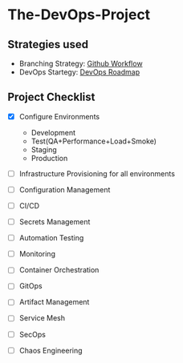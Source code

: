 # The-DevOps-Project

## Strategies used
- Branching Strategy: [Github Workflow][1]
- DevOps Startegy: [DevOps Roadmap][2]

## Project Checklist
- [x] Configure Environments
  - Development
  - Test(QA+Performance+Load+Smoke)
  - Staging
  - Production
- [ ] Infrastructure Provisioning for all environments
- [ ] Configuration Management
- [ ] CI/CD
- [ ] Secrets Management
- [ ] Automation Testing
- [ ] Monitoring
- [ ] Container Orchestration
- [ ] GitOps
- [ ] Artifact Management
- [ ] Service Mesh
- [ ] SecOps
- [ ] Chaos Engineering


<!-- Links -->
[1]: https://docs.github.com/en/get-started/quickstart/github-flow
[2]: https://roadmap.sh/devops
